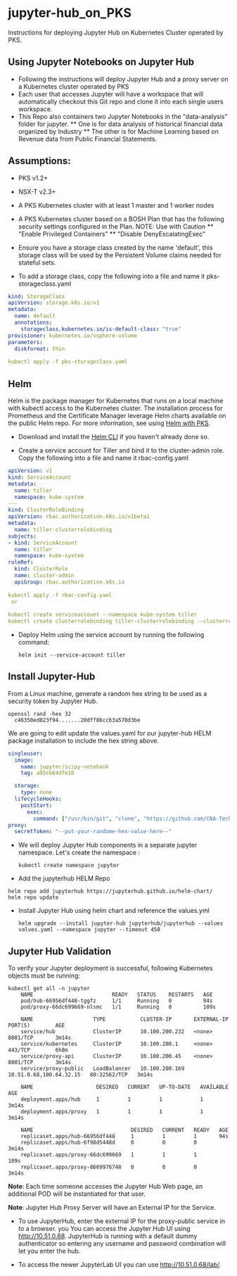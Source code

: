 # jupyter-hub_on_PKS
Instructions for deploying Jupyter Hub on Kubernetes Cluster operated by PKS.

## Using Jupyter Notebooks on Jupyter Hub
* Following the instructions will deploy Jupyter Hub and a proxy server on a Kubernetes cluster operated by PKS
* Each user that accesses Jupyter will have a workspace that will automatically checkout this Git repo and clone it into each single users workspace.
* This Repo also containers two Jupyter Notebooks in the "data-analysis" folder for jupyter.
** One is for data analysis of historical financial data organized by Industry
** The other is for Machine Learning based on Revenue data from Public Financial Statements.


## Assumptions:
* PKS v1.2+
* NSX-T v2.3+
* A PKS Kubernetes cluster with at least 1 master and 1 worker nodes
* A PKS Kubernetes cluster based on a BOSH Plan that has the following security settings configured in the Plan. NOTE: Use with Caution
** "Enable Privileged Containers"
** "Disable DenyEscalatingExec"
* Ensure you have a storage class created by the name 'default', this storage class will be used by the Persistent Volume claims needed for stateful sets.
 
* To add a storage class, copy the following into a file and name it pks-storageclass.yaml
```yaml
kind: StorageClass
apiVersion: storage.k8s.io/v1
metadata:
  name: default
  annotations:
    storageclass.kubernetes.io/is-default-class: "true"
provisioner: kubernetes.io/vsphere-volume
parameters:
  diskformat: thin  
  
kubectl apply -f pks-storageclass.yaml
 ```
## Helm

Helm is the package manager for Kubernetes that runs on a local machine with kubectl access to the Kubernetes cluster. The installation process for Prometheus and the Certificate Manager leverage Helm charts available on the public Helm repo. For more information, see using [Helm with PKS](https://docs.pivotal.io/runtimes/pks/1-3/helm.html).  

* Download and install the [Helm CLI](https://github.com/helm/helm/releases) if you haven't already done so.  

* Create a service account for Tiller and bind it to the cluster-admin role. Copy the following into a file and name it rbac-config.yaml

```yaml
apiVersion: v1
kind: ServiceAccount
metadata:
  name: tiller
  namespace: kube-system
---
kind: ClusterRoleBinding
apiVersion: rbac.authorization.k8s.io/v1beta1
metadata:
  name: tiller-clusterrolebinding
subjects:
- kind: ServiceAccount
  name: tiller
  namespace: kube-system
roleRef:
  kind: ClusterRole
  name: cluster-admin
  apiGroup: rbac.authorization.k8s.io
 
kubectl apply -f rbac-config.yaml
 or 
  
kubectl create serviceaccount --namespace kube-system tiller
kubectl create clusterrolebinding tiller-clusterrolebinding --clusterrole=cluster-admin --serviceaccount=kube-system:tiller
  ```

* Deploy Helm using the service account by running the following command:

    `helm init --service-account tiller`


## Install Jupyter-Hub

From a Linux machine, generate a random hex string to be used as a security token by Jupyter Hub.

```
openssl rand -hex 32
  c46350ed823f94.......20dff86cc63a570d3be
```


We are going to edit update the values.yaml for our jupyter-hub HELM package installation to include the hex string above.

```yaml
singleuser:
  image:
    name: jupyter/scipy-notebook
    tag: a95cb64dfe10

  storage:
    type: none
  lifecycleHooks:
    postStart:
      exec:
        command: ["/usr/bin/git", "clone", "https://github.com/CNA-Tech/Apps-on-PKS.git", "data-analysis"]
proxy:
  secretToken: "--put-your-randome-hex-value-here--"
```
    
* We will deploy Jupyter Hub components in a separate jupyter namespace.  Let's create the namespace : 

    `kubectl create namespace jupyter`  
    

* Add the jupyterhub HELM Repo

```
helm repo add jupyterhub https://jupyterhub.github.io/helm-chart/
helm repo update
```

* Install Jupyter Hub using helm chart and reference the values.yml

    `helm upgrade --install jupyter-hub jupyterhub/jupyterhub --values values.yaml --namespace jupyter --timeout 450`  
    
    
## Jupyter Hub Validation

To verify your Jupyter deployment is successful, following Kubernetes objects must be running:

```
kubectl get all -n jupyter
    NAME                         READY   STATUS    RESTARTS   AGE
    pod/hub-66956df448-tggfz     1/1     Running   0          94s
    pod/proxy-66dc699669-nlsmc   1/1     Running   0          109s
     
    NAME                   TYPE           CLUSTER-IP       EXTERNAL-IP               PORT(S)        AGE
    service/hub            ClusterIP      10.100.200.232   <none>                    8081/TCP       3m14s
    service/kubernetes     ClusterIP      10.100.200.1     <none>                    443/TCP        6h8m
    service/proxy-api      ClusterIP      10.100.200.45    <none>                    8001/TCP       3m14s
    service/proxy-public   LoadBalancer   10.100.200.169   10.51.0.68,100.64.32.15   80:32562/TCP   3m14s
     
    NAME                    DESIRED   CURRENT   UP-TO-DATE   AVAILABLE   AGE
    deployment.apps/hub     1         1         1            1           3m14s
    deployment.apps/proxy   1         1         1            1           3m14s
    
    NAME                               DESIRED   CURRENT   READY   AGE
    replicaset.apps/hub-66956df448     1         1         1       94s
    replicaset.apps/hub-6f98d5448d     0         0         0       3m14s
    replicaset.apps/proxy-66dc699669   1         1         1       109s
    replicaset.apps/proxy-8669976748   0         0         0       3m14s
```
**Note**:  Each time someone accesses the Jupyter Hub Web page, an additional POD will be instantiated for that user.

**Note**:  Jupyter Hub Proxy Server will have an External IP for the Service.

* To use JupyterHub, enter the external IP for the proxy-public service in to a browser. you You can access the Jupyter Hub UI using http://10.51.0.68.  JupyterHub is running with a default dummy authenticator so entering any username and password combination will let you enter the hub.

* To access the newer JupyterLab UI you can use http://10.51.0.68/lab/.
 

